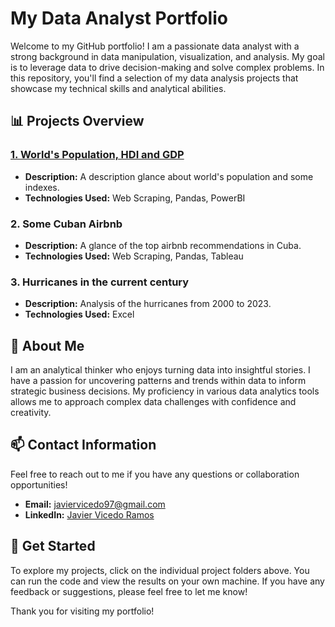 # My Data Analyst Portfolio  

Welcome to my GitHub portfolio! I am a passionate data analyst with a strong background in data manipulation, visualization, and analysis. My goal is to leverage data to drive decision-making and solve complex problems. In this repository, you'll find a selection of my data analysis projects that showcase my technical skills and analytical abilities.  

## 📊 Projects Overview  

### [1. World's Population, HDI and GDP](https://github.com/jvice2/Data-Analysis-Portfolio/tree/main/1.%20World's%20Population%2C%20HDI%20and%20GDP)
- **Description:** A description glance about world's population and some indexes.  
- **Technologies Used:** Web Scraping, Pandas, PowerBI

### 2. Some Cuban Airbnb
- **Description:** A glance of the top airbnb recommendations in Cuba.
- **Technologies Used:** Web Scraping, Pandas, Tableau

### 3. Hurricanes in the current century
- **Description:** Analysis of the hurricanes from 2000 to 2023.
- **Technologies Used:** Excel  

## 💼 About Me  
I am an analytical thinker who enjoys turning data into insightful stories. I have a passion for uncovering patterns and trends within data to inform strategic business decisions. My proficiency in various data analytics tools allows me to approach complex data challenges with confidence and creativity.  

## 📫 Contact Information  
Feel free to reach out to me if you have any questions or collaboration opportunities!  
- **Email:** javiervicedo97@gmail.com
- **LinkedIn:** [Javier Vicedo Ramos](https://www.linkedin.com/in/javier-vicedo-ramos-0a15a5286)   

## 🚀 Get Started  
To explore my projects, click on the individual project folders above. You can run the code and view the results on your own machine. If you have any feedback or suggestions, please feel free to let me know!  

Thank you for visiting my portfolio!
